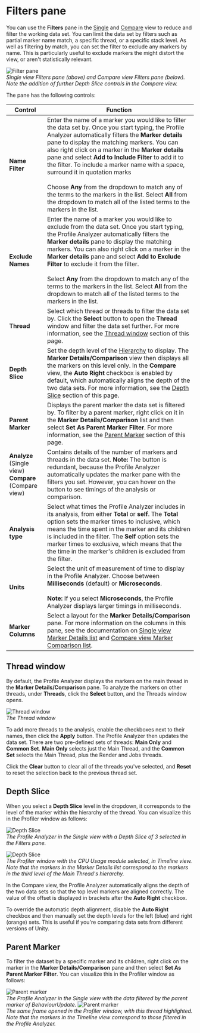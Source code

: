 # Filters pane

You can use the **Filters** pane in the [Single](single-view.md) and [Compare](compare-view.md) view to reduce and filter the working data set. You can limit the data set by filters such as partial marker name match, a specific thread, or a specific stack level. As well as filtering by match, you can set the filter to exclude any markers by name. This is particularly useful to exclude markers the might distort the view, or aren't statistically relevant.

![Filter pane](images/profile-analyzer-filters-pane.png)<br/>*Single view Filters pane (above) and Compare view Filters pane (below). Note the addition of further Depth Slice controls in the Compare view.* 

The pane has the following controls:

|**Control**|**Function**|
|---|---|
|**Name Filter**|Enter the name of a marker you would like to filter the data set by. Once you start typing, the Profile Analyzer automatically filters the **Marker details** pane to display the matching markers. You can also right click on a marker in the **Marker details** pane and select **Add to Include Filter** to add it to the filter. To include a marker name with a space, surround it in quotation marks  <br/><br/> Choose **Any** from the dropdown to match any of the terms to the markers in the list. Select **All** from the dropdown to match all of the listed terms to the markers in the list.|
|**Exclude Names**|Enter the name of a marker you would like to exclude from the data set. Once you start typing, the Profile Analyzer automatically filters the **Marker details** pane to display the matching markers. You can also right click on a marker in the **Marker details** pane and select **Add to Exclude Filter** to exclude it from the filter. <br/><br/> Select **Any** from the dropdown to match any of the terms to the markers in the list. Select **All** from the dropdown to match all of the listed terms to the markers in the list.|
|**Thread**|Select which thread or threads to filter the data set by. Click the **Select** button to open the **Thread** window and filter the data set further. For more information, see the [Thread window](#thread-window) section of this page.|
|**Depth Slice**|Set the depth level of the [Hierarchy](https://docs.unity3d.com/Manual/ProfilerCPU.html#hierarchy) to display. The **Marker Details/Comparison** view then displays all the markers on this level only. In the **Compare** view, the **Auto Right** checkbox is enabled by default, which automatically aligns the depth of the two data sets. For more information, see the [Depth Slice](#depth-slice) section of this page. |
|**Parent Marker**|Displays the parent marker the data set is filtered by. To filter by a parent marker, right click on it in the **Marker Details/Comparison** list and then select **Set As Parent Marker Filter**. For more information, see the [Parent Marker](#parent-marker) section of this page.|
|**Analyze** (Single view)<br/>**Compare** (Compare view)|Contains details of the number of markers and threads in the data set. **Note:** The button is redundant, because the Profile Analyzer automatically updates the marker pane with the filters you set. However, you can hover on the button to see timings of the analysis or comparison.|
|**Analysis type**|Select what times the Profile Analyzer includes in its analysis, from either **Total** or **self**. The **Total** option sets the marker times to inclusive, which means the time spent in the marker and its children is included in the filter. The **Self** option sets the marker times to exclusive, which means that the the time in the marker's children is excluded from the filter. |
|**Units**|Select the unit of measurement of time to display in the Profile Analyzer. Choose between **Milliseconds** (default) or **Microseconds**. <br/><br/>**Note:** If you select **Microseconds**, the Profile Analyzer displays larger timings in milliseconds.|
|**Marker Columns**|Select a layout for the **Marker Details/Comparison** pane. For more information on the columns in this pane, see the documentation on [Single view Marker Details list](single-view.html#marker-details-list) and [Compare view Marker Comparison list](compare-view.html#marker-comparison-list).|

## Thread window

By default, the Profile Analyzer displays the markers on the main thread in the **Marker Details/Comparison** pane. To analyze the markers on other threads, under **Threads**, click the **Select** button, and the Threads window opens.

![Thread window](images/profile-analyzer-filter-threads-window.png)<br/>*The Thread window*

To add more threads to the analysis, enable the checkboxes next to their names, then click the **Apply** button. The Profile Analyzer then updates the data set. There are two pre-defined sets of threads: **Main Only** and **Common Set**. **Main Only** selects just the Main Thread, and the **Common Set** selects the Main Thread, plus the Render and Jobs threads.

Click the **Clear** button to clear all of the threads you've selected, and **Reset** to reset the selection back to the previous thread set. 

## Depth Slice

When you select a **Depth Slice** level in the dropdown, it corresponds to the level of the marker within the hierarchy of the thread. You can visualize this in the Profiler window as follows:

![Depth Slice](images/profile-analyzer-depth-slice-highlight.png)<br/>*The Profile Analyzer in the Single view with a Depth Slice of 3 selected in the Filters pane.*

![Depth Slice](images/filters-depth-slice-comparison-profiler-window.png)<br/>*The Profiler window with the CPU Usage module selected, in Timeline view. Note that the markers in the Marker Details list correspond to the markers in the third level of the Main Thread's hierarchy.*

In the Compare view, the Profile Analyzer automatically aligns the depth of the two data sets so that the top level markers are aligned correctly. The value of the offset is displayed in brackets after the **Auto Right** checkbox.

To override the automatic depth alignment, disable the **Auto Right** checkbox and then manually set the depth levels for the left (blue) and right (orange) sets. This is useful if you're comparing data sets from different versions of Unity. 

## Parent Marker

To filter the dataset by a specific marker and its children, right click on the marker in the **Marker Details/Comparison** pane and then select **Set As Parent Marker Filter**. You can visualize this in the Profiler window as follows: 

![Parent marker](images/filters-parent-marker-comparison-profile-analyzer.png)<br/>*The Profile Analyzer in the Single view with the data filtered by the parent marker of BehaviourUpdate.*
![Parent marker](images/filters-parent-marker-comparison-profiler.png)<br/>*The same frame opened in the Profiler window, with this thread highlighted. Note that the markers in the Timeline view correspond to those filtered in the Profile Analyzer.*
